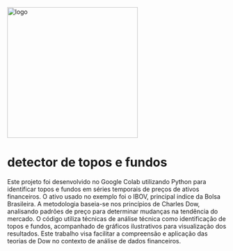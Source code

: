 <a href="https://postimg.cc/FYtnXpJw">
  <img src="https://i.postimg.cc/t470PmRR/logo-sem-fundo-01.png" alt="logo" width="300">
</a>

# detector de topos e fundos

Este projeto foi desenvolvido no Google Colab utilizando Python para identificar topos e fundos em séries temporais de preços de ativos financeiros. O ativo usado no exemplo foi o IBOV, principal indice da Bolsa Brasileira. A metodologia baseia-se nos princípios de Charles Dow, analisando padrões de preço para determinar mudanças na tendência do mercado. O código utiliza técnicas de análise técnica como identificação de topos e fundos, acompanhado de gráficos ilustrativos para visualização dos resultados. Este trabalho visa facilitar a compreensão e aplicação das teorias de Dow no contexto de análise de dados financeiros.
